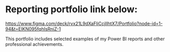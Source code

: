 # Reporting portfolio link below:
https://www.figma.com/deck/rvx21L9dXaFliCcjIIhtX7/Portfolio?node-id=1-94&t=EIKN095fqhIsRniZ-1

This portfolio includes selected examples of my Power BI reports and other professional achievements.
